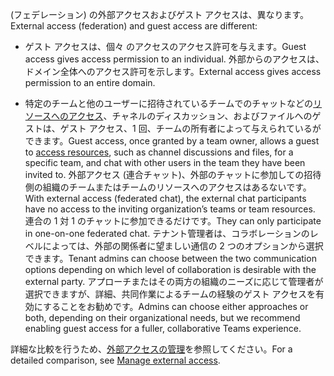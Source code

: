 <span data-ttu-id="13fff-101">(フェデレーション) の外部アクセスおよびゲスト アクセスは、異なります。</span><span class="sxs-lookup"><span data-stu-id="13fff-101">External access (federation) and guest access are different:</span></span>

- <span data-ttu-id="13fff-102">ゲスト アクセスは、個々 のアクセスのアクセス許可を与えます。</span><span class="sxs-lookup"><span data-stu-id="13fff-102">Guest access gives access permission to an individual.</span></span> <span data-ttu-id="13fff-103">外部からのアクセスは、ドメイン全体へのアクセス許可を示します。</span><span class="sxs-lookup"><span data-stu-id="13fff-103">External access gives access permission to an entire domain.</span></span>

- <span data-ttu-id="13fff-104">特定のチームと他のユーザーに招待されているチームでのチャットなどの[リソースへのアクセス](../guest-experience.md)、チャネルのディスカッション、およびファイルへのゲストは、ゲスト アクセス、1 回、チームの所有者によって与えられているができます。</span><span class="sxs-lookup"><span data-stu-id="13fff-104">Guest access, once granted by a team owner, allows a guest to [access resources](../guest-experience.md), such as channel discussions and files, for a specific team, and chat with other users in the team they have been invited to.</span></span> <span data-ttu-id="13fff-105">外部アクセス (連合チャット)、外部のチャットに参加しての招待側の組織のチームまたはチームのリソースへのアクセスはあるないです。</span><span class="sxs-lookup"><span data-stu-id="13fff-105">With external access (federated chat), the external chat participants have no access to the inviting organization’s teams or team resources.</span></span> <span data-ttu-id="13fff-106">連合の 1 対 1 のチャットに参加できるだけです。</span><span class="sxs-lookup"><span data-stu-id="13fff-106">They can only participate in one-on-one federated chat.</span></span> <span data-ttu-id="13fff-107">テナント管理者は、コラボレーションのレベルによっては、外部の関係者に望ましい通信の 2 つのオプションから選択できます。</span><span class="sxs-lookup"><span data-stu-id="13fff-107">Tenant admins can choose between the two communication options depending on which level of collaboration is desirable with the external party.</span></span> <span data-ttu-id="13fff-108">アプローチまたはその両方の組織のニーズに応じて管理者が選択できますが、詳細、共同作業によるチームの経験のゲスト アクセスを有効にすることをお勧めです。</span><span class="sxs-lookup"><span data-stu-id="13fff-108">Admins can choose either approaches or both, depending on their organizational needs, but we recommend enabling guest access for a fuller, collaborative Teams experience.</span></span> 

<span data-ttu-id="13fff-109">詳細な比較を行うため、[外部アクセスの管理](../manage-external-access.md)を参照してください。</span><span class="sxs-lookup"><span data-stu-id="13fff-109">For a detailed comparison, see [Manage external access](../manage-external-access.md).</span></span>

